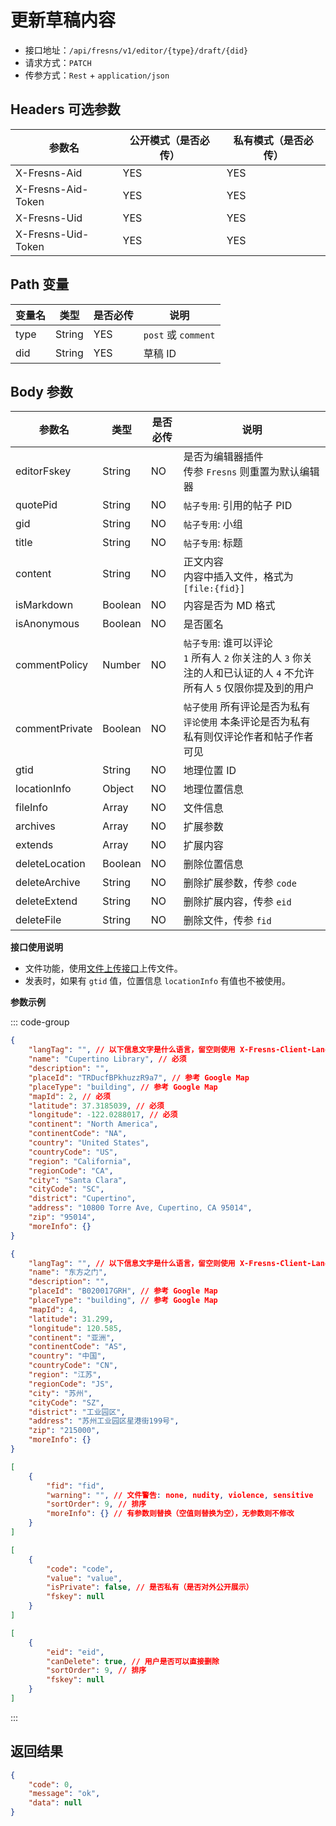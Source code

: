 # 更新草稿内容

- 接口地址：`/api/fresns/v1/editor/{type}/draft/{did}`
- 请求方式：`PATCH`
- 传参方式：`Rest` + `application/json`

## Headers 可选参数

| 参数名 | 公开模式（是否必传） | 私有模式（是否必传） |
| --- | --- | --- |
| X-Fresns-Aid | YES | YES |
| X-Fresns-Aid-Token | YES | YES |
| X-Fresns-Uid | YES | YES |
| X-Fresns-Uid-Token | YES | YES |

## Path 变量

| 变量名 | 类型 | 是否必传 | 说明 |
| --- | --- | --- | --- |
| type | String | YES | `post` 或 `comment` |
| did | String | YES | 草稿 ID |

## Body 参数

| 参数名 | 类型 | 是否必传 | 说明 |
| --- | --- | --- | --- |
| editorFskey | String | NO | 是否为编辑器插件<br>传参 `Fresns` 则重置为默认编辑器 |
| quotePid | String | NO | `帖子专用`: 引用的帖子 PID |
| gid | String | NO | `帖子专用`: 小组 |
| title | String | NO | `帖子专用`: 标题 |
| content | String | NO | 正文内容<br>内容中插入文件，格式为 `[file:{fid}]` |
| isMarkdown | Boolean | NO | 内容是否为 MD 格式 |
| isAnonymous | Boolean | NO | 是否匿名 |
| commentPolicy | Number | NO | `帖子专用`: 谁可以评论<br>`1` 所有人 `2` 你关注的人 `3` 你关注的人和已认证的人 `4` 不允许所有人 `5` 仅限你提及到的用户 |
| commentPrivate | Boolean | NO | `帖子使用` 所有评论是否为私有<br>`评论使用` 本条评论是否为私有<br>私有则仅评论作者和帖子作者可见 |
| gtid | String | NO | 地理位置 ID |
| locationInfo | Object | NO | 地理位置信息 |
| fileInfo | Array | NO | 文件信息 |
| archives | Array | NO | 扩展参数 |
| extends | Array | NO | 扩展内容 |
| deleteLocation | Boolean | NO | 删除位置信息 |
| deleteArchive | String | NO | 删除扩展参数，传参 `code` |
| deleteExtend | String | NO | 删除扩展内容，传参 `eid` |
| deleteFile | String | NO | 删除文件，传参 `fid` |

**接口使用说明**

- 文件功能，使用[文件上传接口](../common/file-upload.md)上传文件。
- 发表时，如果有 `gtid` 值，位置信息 `locationInfo` 有值也不被使用。

**参数示例**

::: code-group
```json [位置信息示例: en]
{
    "langTag": "", // 以下信息文字是什么语言，留空则使用 X-Fresns-Client-Lang-Tag
    "name": "Cupertino Library", // 必须
    "description": "",
    "placeId": "TRDucfBPkhuzzR9a7", // 参考 Google Map
    "placeType": "building", // 参考 Google Map
    "mapId": 2, // 必须
    "latitude": 37.3185039, // 必须
    "longitude": -122.0288017, // 必须
    "continent": "North America",
    "continentCode": "NA",
    "country": "United States",
    "countryCode": "US",
    "region": "California",
    "regionCode": "CA",
    "city": "Santa Clara",
    "cityCode": "SC",
    "district": "Cupertino",
    "address": "10800 Torre Ave, Cupertino, CA 95014",
    "zip": "95014",
    "moreInfo": {}
}
```

```json [位置信息示例: zh-Hans]
{
    "langTag": "", // 以下信息文字是什么语言，留空则使用 X-Fresns-Client-Lang-Tag
    "name": "东方之门",
    "description": "",
    "placeId": "B020017GRH", // 参考 Google Map
    "placeType": "building", // 参考 Google Map
    "mapId": 4,
    "latitude": 31.299,
    "longitude": 120.585,
    "continent": "亚洲",
    "continentCode": "AS",
    "country": "中国",
    "countryCode": "CN",
    "region": "江苏",
    "regionCode": "JS",
    "city": "苏州",
    "cityCode": "SZ",
    "district": "工业园区",
    "address": "苏州工业园区星港街199号",
    "zip": "215000",
    "moreInfo": {}
}
```

```json [文件信息]
[
    {
        "fid": "fid",
        "warning": "", // 文件警告: none, nudity, violence, sensitive
        "sortOrder": 9, // 排序
        "moreInfo": {} // 有参数则替换（空值则替换为空），无参数则不修改
    }
]
```

```json [扩展参数示例]
[
    {
        "code": "code",
        "value": "value",
        "isPrivate": false, // 是否私有（是否对外公开展示）
        "fskey": null
    }
]
```

```json [扩展内容示例]
[
    {
        "eid": "eid",
        "canDelete": true, // 用户是否可以直接删除
        "sortOrder": 9, // 排序
        "fskey": null
    }
]
```
:::

## 返回结果

```json
{
    "code": 0,
    "message": "ok",
    "data": null
}
```
